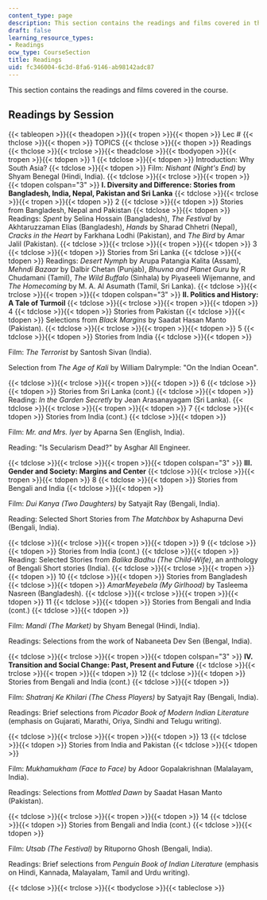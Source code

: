 ```yaml
---
content_type: page
description: This section contains the readings and films covered in the course.
draft: false
learning_resource_types:
- Readings
ocw_type: CourseSection
title: Readings
uid: fc346004-6c3d-8fa6-9146-ab98142adc87
---
```

This section contains the readings and films covered in the course.

## Readings by Session

{{< tableopen >}}{{< theadopen >}}{{< tropen >}}{{< thopen >}}
Lec #
{{< thclose >}}{{< thopen >}}
TOPICS
{{< thclose >}}{{< thopen >}}
Readings
{{< thclose >}}{{< trclose >}}{{< theadclose >}}{{< tbodyopen >}}{{< tropen >}}{{< tdopen >}}
1
{{< tdclose >}}{{< tdopen >}}
Introduction: Why South Asia?
{{< tdclose >}}{{< tdopen >}}
Film: *Nishant (Night's End)* by Shyam Benegal (Hindi, India).
{{< tdclose >}}{{< trclose >}}{{< tropen >}}{{< tdopen colspan="3" >}}
**I. Diversity and Difference: Stories from Bangladesh, India, Nepal, Pakistan and Sri Lanka**
{{< tdclose >}}{{< trclose >}}{{< tropen >}}{{< tdopen >}}
2
{{< tdclose >}}{{< tdopen >}}
Stories from Bangladesh, Nepal and Pakistan
{{< tdclose >}}{{< tdopen >}}
Readings: *Spent* by Selina Hossain (Bangladesh), *The Festival* by Akhtaruzzaman Elias (Bangladesh), *Hands* by Sharad Chhetri (Nepal), *Cracks in the Heart* by Farkhana Lodhi (Pakistan), and *The Bird* by Amar Jalil (Pakistan).
{{< tdclose >}}{{< trclose >}}{{< tropen >}}{{< tdopen >}}
3
{{< tdclose >}}{{< tdopen >}}
Stories from Sri Lanka
{{< tdclose >}}{{< tdopen >}}
Readings: *Desert Nymph* by Arupa Patangia Kalita (Assam), *Mehndi Bazaar* by Dalbir Chetan (Punjab), *Bhuvna and Planet Guru* by R Chudamani (Tamil), *The Wild Buffalo* (Sinhala) by Piyaseeli Wijemanne, and *The Homecoming* by M. A. Al Asumath (Tamil, Sri Lanka).
{{< tdclose >}}{{< trclose >}}{{< tropen >}}{{< tdopen colspan="3" >}}
**II. Politics and History: A Tale of Turmoil**
{{< tdclose >}}{{< trclose >}}{{< tropen >}}{{< tdopen >}}
4
{{< tdclose >}}{{< tdopen >}}
Stories from Pakistan
{{< tdclose >}}{{< tdopen >}}
Selections from *Black Margins* by Saadat Hasan Manto (Pakistan).
{{< tdclose >}}{{< trclose >}}{{< tropen >}}{{< tdopen >}}
5
{{< tdclose >}}{{< tdopen >}}
Stories from India
{{< tdclose >}}{{< tdopen >}}

Film: *The Terrorist* by Santosh Sivan (India).

Selection from *The Age of Kali* by William Dalrymple: "On the Indian Ocean".

{{< tdclose >}}{{< trclose >}}{{< tropen >}}{{< tdopen >}}
6
{{< tdclose >}}{{< tdopen >}}
Stories from Sri Lanka (cont.)
{{< tdclose >}}{{< tdopen >}}
Reading: *In the Garden Secretly* by Jean Arasanayagam (Sri Lanka).
{{< tdclose >}}{{< trclose >}}{{< tropen >}}{{< tdopen >}}
7
{{< tdclose >}}{{< tdopen >}}
Stories from India (cont.)
{{< tdclose >}}{{< tdopen >}}

Film: *Mr. and Mrs. Iyer* by Aparna Sen (English, India).

Reading: "Is Secularism Dead?" by Asghar All Engineer.

{{< tdclose >}}{{< trclose >}}{{< tropen >}}{{< tdopen colspan="3" >}}
**III. Gender and Society: Margins and Center**
{{< tdclose >}}{{< trclose >}}{{< tropen >}}{{< tdopen >}}
8
{{< tdclose >}}{{< tdopen >}}
Stories from Bengali and India
{{< tdclose >}}{{< tdopen >}}

Film: *Dui Kanya (Two Daughters)* by Satyajit Ray (Bengali, India).

Reading: Selected Short Stories from *The Matchbox* by Ashapurna Devi (Bengali, India).

{{< tdclose >}}{{< trclose >}}{{< tropen >}}{{< tdopen >}}
9
{{< tdclose >}}{{< tdopen >}}
Stories from India (cont.)
{{< tdclose >}}{{< tdopen >}}
Reading: Selected Stories from *Balika Badhu (The Child-Wife)*, an anthology of Bengali Short stories (India).
{{< tdclose >}}{{< trclose >}}{{< tropen >}}{{< tdopen >}}
10
{{< tdclose >}}{{< tdopen >}}
Stories from Bangladesh
{{< tdclose >}}{{< tdopen >}}
*AmarMeyebela (My Girlhood)* by Tasleema Nasreen (Bangladesh).
{{< tdclose >}}{{< trclose >}}{{< tropen >}}{{< tdopen >}}
11
{{< tdclose >}}{{< tdopen >}}
Stories from Bengali and India (cont.)
{{< tdclose >}}{{< tdopen >}}

Film: *Mandi (The Market)* by Shyam Benegal (Hindi, India).

Readings: Selections from the work of Nabaneeta Dev Sen (Bengal, India).

{{< tdclose >}}{{< trclose >}}{{< tropen >}}{{< tdopen colspan="3" >}}
**IV. Transition and Social Change: Past, Present and Future**
{{< tdclose >}}{{< trclose >}}{{< tropen >}}{{< tdopen >}}
12
{{< tdclose >}}{{< tdopen >}}
Stories from Bengali and India (cont.)
{{< tdclose >}}{{< tdopen >}}

Film: *Shatranj Ke Khilari (The Chess Players)* by Satyajit Ray (Bengali, India).

Readings: Brief selections from *Picador Book of Modern Indian Literature* (emphasis on Gujarati, Marathi, Oriya, Sindhi and Telugu writing).

{{< tdclose >}}{{< trclose >}}{{< tropen >}}{{< tdopen >}}
13
{{< tdclose >}}{{< tdopen >}}
Stories from India and Pakistan
{{< tdclose >}}{{< tdopen >}}

Film: *Mukhamukham (Face to Face)* by Adoor Gopalakrishnan (Malalayam, India).

Readings: Selections from *Mottled Dawn* by Saadat Hasan Manto (Pakistan).

{{< tdclose >}}{{< trclose >}}{{< tropen >}}{{< tdopen >}}
14
{{< tdclose >}}{{< tdopen >}}
Stories from Bengali and India (cont.)
{{< tdclose >}}{{< tdopen >}}

Film: *Utsab (The Festival)* by Rituporno Ghosh (Bengali, India).

Readings: Brief selections from *Penguin Book of Indian Literature* (emphasis on Hindi, Kannada, Malayalam, Tamil and Urdu writing).

{{< tdclose >}}{{< trclose >}}{{< tbodyclose >}}{{< tableclose >}}